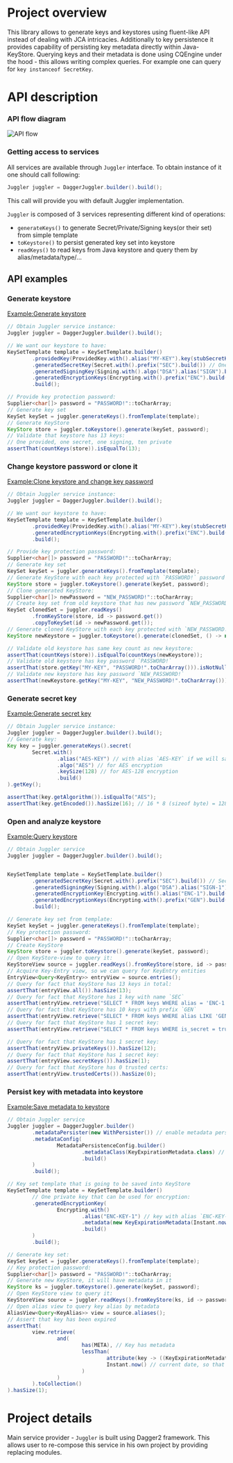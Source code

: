 #  Project overview
This library allows to generate keys and keystores using fluent-like API instead of dealing with JCA intricacies.
Additionally to key persistence it provides capability of persisting key metadata directly within Java-KeyStore.
Querying keys and their metadata is done using CQEngine under the hood - this allows writing complex queries.
For example one can query for `key instanceof SecretKey`.


#  API description

### API flow diagram

![API flow](http://www.plantuml.com/plantuml/proxy?src=https://raw.githubusercontent.com/adorsys/keystore-management/develop/docs/img/flow.puml&fmt=svg&vvv=2&sanitize=true)

### Getting access to services

All services are available through `Juggler` interface. To obtain instance of it one should call following:
```groovy
Juggler juggler = DaggerJuggler.builder().build();
```
This call will provide you with default Juggler implementation.

`Juggler` is composed of 3 services representing different kind of operations:
- `generateKeys()` to generate Secret/Private/Signing keys(or their set) from simple template
- `toKeystore()` to persist generated key set into keystore
- `readKeys()` to read keys from Java keystore and query them by alias/metadata/type/...

## API examples
<!--
To update snippets you can use embed.sh
MacOS: Install gnused and gnugrep:
`brew install gnu-sed`
`brew install grep`

Example script usage:
./embed.sh Example README.md > README-tmp.md && mv README-tmp.md README.md

TODO: Migrate to AsciiDoc for automatic snippet embedding.
-->

### Generate keystore
[Example:Generate keystore](core/src/test/java/de/adorsys/keymanagement/examples/NewKeyStoreTest.java#L30-L51)
```groovy
// Obtain Juggler service instance:
Juggler juggler = DaggerJuggler.builder().build();

// We want our keystore to have:
KeySetTemplate template = KeySetTemplate.builder()
        .providedKey(ProvidedKey.with().alias("MY-KEY").key(stubSecretKey()).build()) // One provided key (i.e. existing) that has alias `MY-KEY`
        .generatedSecretKey(Secret.with().prefix("SEC").build()) // One generated secret key that has alias `SEC` + random UUID
        .generatedSigningKey(Signing.with().algo("DSA").alias("SIGN").build()) // One generated signing key that has alias `SIGN` + random UUID and uses DSA algorithm
        .generatedEncryptionKeys(Encrypting.with().prefix("ENC").build().repeat(10)) // Ten generated private keys (with certificates) that have alias `ENC` + random UUID
        .build();

// Provide key protection password:
Supplier<char[]> password = "PASSWORD!"::toCharArray;
// Generate key set
KeySet keySet = juggler.generateKeys().fromTemplate(template);
// Generate KeyStore
KeyStore store = juggler.toKeystore().generate(keySet, password);
// Validate that keystore has 13 keys:
// One provided, one secret, one signing, ten private
assertThat(countKeys(store)).isEqualTo(13);
```

### Change keystore password or clone it
[Example:Clone keystore and change key password](core/src/test/java/de/adorsys/keymanagement/examples/CloneKeyStoreAndChangeKeyPasswordTest.java#L29-L60)
```groovy
// Obtain Juggler service instance:
Juggler juggler = DaggerJuggler.builder().build();

// We want our keystore to have:
KeySetTemplate template = KeySetTemplate.builder()
        .providedKey(ProvidedKey.with().alias("MY-KEY").key(stubSecretKey()).build()) // One provided key (i.e. existing) that has alias `MY-KEY`
        .generatedEncryptionKeys(Encrypting.with().prefix("ENC").build().repeat(10)) // Ten generated private keys (with certificates) that have alias `ENC` + random UUID
        .build();

// Provide key protection password:
Supplier<char[]> password = "PASSWORD!"::toCharArray;
// Generate key set
KeySet keySet = juggler.generateKeys().fromTemplate(template);
// Generate KeyStore with each key protected with `PASSWORD!` password
KeyStore store = juggler.toKeystore().generate(keySet, password);
// Clone generated KeyStore:
Supplier<char[]> newPassword = "NEW_PASSWORD!"::toCharArray;
// Create key set from old keystore that has new password `NEW_PASSWORD!`:
KeySet clonedSet = juggler.readKeys()
        .fromKeyStore(store, id -> password.get())
        .copyToKeySet(id -> newPassword.get());
// Generate cloned KeyStore with each key protected with `NEW_PASSWORD!` password (provided on key set)
KeyStore newKeystore = juggler.toKeystore().generate(clonedSet, () -> null);

// Validate old keystore has same key count as new keystore:
assertThat(countKeys(store)).isEqualTo(countKeys(newKeystore));
// Validate old keystore has key password `PASSWORD!`
assertThat(store.getKey("MY-KEY", "PASSWORD!".toCharArray())).isNotNull();
// Validate new keystore has key password `NEW_PASSWORD!`
assertThat(newKeystore.getKey("MY-KEY", "NEW_PASSWORD!".toCharArray())).isNotNull();
```

### Generate secret key
[Example:Generate secret key](core/src/test/java/de/adorsys/keymanagement/examples/GenerateSecretKeyTest.java#L19-L33)
```groovy
// Obtain Juggler service instance:
Juggler juggler = DaggerJuggler.builder().build();
// Generate key:
Key key = juggler.generateKeys().secret(
        Secret.with()
                .alias("AES-KEY") // with alias `AES-KEY` if we will save it to keystore from KeySet
                .algo("AES") // for AES encryption
                .keySize(128) // for AES-128 encryption
                .build()
).getKey();

assertThat(key.getAlgorithm()).isEqualTo("AES");
assertThat(key.getEncoded()).hasSize(16); // 16 * 8 (sizeof byte) = 128 bits
```

### Open and analyze keystore
[Example:Query keystore](core/src/test/java/de/adorsys/keymanagement/examples/QueryKeyStoreTest.java#L28-L65)
```groovy
// Obtain Juggler service
Juggler juggler = DaggerJuggler.builder().build();


KeySetTemplate template = KeySetTemplate.builder()
        .generatedSecretKey(Secret.with().prefix("SEC").build()) // Secret key to be generated with name `SEC` + random UUID
        .generatedSigningKey(Signing.with().algo("DSA").alias("SIGN-1").build()) // DSA-based signing key with name `SIGN-1`
        .generatedEncryptionKey(Encrypting.with().alias("ENC-1").build()) // Private key with name `ENC-1`
        .generatedEncryptionKeys(Encrypting.with().prefix("GEN").build().repeat(10)) // Ten private keys with name `GEN` + random UUID
        .build();

// Generate key set from template:
KeySet keySet = juggler.generateKeys().fromTemplate(template);
// Key protection password:
Supplier<char[]> password = "PASSWORD!"::toCharArray;
// Create KeyStore
KeyStore store = juggler.toKeystore().generate(keySet, password);
// Open KeyStore-view to query it:
KeyStoreView source = juggler.readKeys().fromKeyStore(store, id -> password.get());
// Acquire Key-Entry view, so we can query for KeyEntry entities
EntryView<Query<KeyEntry>> entryView = source.entries();
// Query for fact that KeyStore has 13 keys in total:
assertThat(entryView.all()).hasSize(13);
// Query for fact that KeyStore has 1 key with name `SEC`
assertThat(entryView.retrieve("SELECT * FROM keys WHERE alias = 'ENC-1'").toCollection()).hasSize(1);
// Query for fact that KeyStore has 10 keys with prefix `GEN`
assertThat(entryView.retrieve("SELECT * FROM keys WHERE alias LIKE 'GEN%'").toCollection()).hasSize(10);
// Query for fact that KeyStore has 1 secret key:
assertThat(entryView.retrieve("SELECT * FROM keys WHERE is_secret = true").toCollection()).hasSize(1);

// Query for fact that KeyStore has 1 secret key:
assertThat(entryView.privateKeys()).hasSize(12);
// Query for fact that KeyStore has 1 secret key:
assertThat(entryView.secretKeys()).hasSize(1);
// Query for fact that KeyStore has 0 trusted certs:
assertThat(entryView.trustedCerts()).hasSize(0);
```

### Persist key with metadata into keystore
[Example:Save metadata to keystore](core/src/test/java/de/adorsys/keymanagement/examples/PersistMetadataToKeyStoreTest.java#L34-L78)
```groovy
// Obtain Juggler service
Juggler juggler = DaggerJuggler.builder()
        .metadataPersister(new WithPersister()) // enable metadata persistence
        .metadataConfig(
                MetadataPersistenceConfig.builder()
                        .metadataClass(KeyExpirationMetadata.class) // define metadata class
                        .build()
        )
        .build();

// Key set template that is going to be saved into KeyStore
KeySetTemplate template = KeySetTemplate.builder()
        // One private key that can be used for encryption:
        .generatedEncryptionKey(
                Encrypting.with()
                        .alias("ENC-KEY-1") // key with alias `ENC-KEY-1` in KeyStore
                        .metadata(new KeyExpirationMetadata(Instant.now())) // Associated metadata with this key, pretend it is `expired` key
                        .build()
        )
        .build();

// Generate key set:
KeySet keySet = juggler.generateKeys().fromTemplate(template);
// Key protection password:
Supplier<char[]> password = "PASSWORD!"::toCharArray;
// Generate new KeyStore, it will have metadata in it
KeyStore ks = juggler.toKeystore().generate(keySet, password);
// Open KeyStore view to query it:
KeyStoreView source = juggler.readKeys().fromKeyStore(ks, id -> password.get());
// Open alias view to query key alias by metadata
AliasView<Query<KeyAlias>> view = source.aliases();
// Assert that key has been expired
assertThat(
        view.retrieve(
                and(
                        has(META), // Key has metadata
                        lessThan(
                                attribute(key -> ((KeyExpirationMetadata) key.getMeta()).getExpiresAfter()), // Key expiration date
                                Instant.now() // current date, so that if expiresAfter < now() key is expired
                        )
                )
        ).toCollection()
).hasSize(1);
```

#  Project details
Main service provider - `Juggler` is built using Dagger2 framework. This allows user to re-compose this service
in his own project by providing replacing modules.
